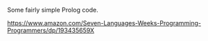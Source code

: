 Some fairly simple Prolog code.

https://www.amazon.com/Seven-Languages-Weeks-Programming-Programmers/dp/193435659X
